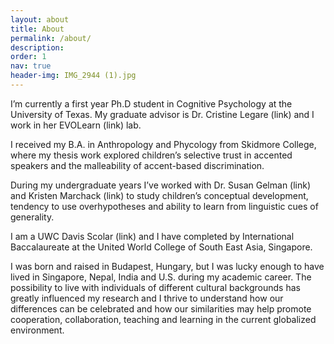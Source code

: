```yaml
---
layout: about
title: About
permalink: /about/
description: 
order: 1
nav: true
header-img: IMG_2944 (1).jpg
---
```


I’m currently a first year Ph.D student in Cognitive Psychology at the University of Texas. My graduate advisor is Dr. Cristine Legare (link) and I work in her EVOLearn (link) lab.

I received my B.A. in Anthropology and Phycology from Skidmore College, where my thesis work explored children’s selective trust in accented speakers and the malleability of accent-based discrimination.

During my undergraduate years I’ve worked with Dr. Susan Gelman (link) and Kristen Marchack (link) to study children’s conceptual development, tendency to use overhypotheses and ability to learn from linguistic cues of generality. 

I am a UWC Davis Scolar (link) and I have completed by International Baccalaureate at the United World College of South East Asia, Singapore.

I was born and raised in Budapest, Hungary, but I was lucky enough to have lived in Singapore, Nepal, India and U.S. during my academic career. The possibility to live with individuals of different cultural backgrounds has greatly influenced my research and I thrive to understand how our differences can be celebrated and how our similarities may help promote cooperation, collaboration, teaching and learning in the current globalized environment. 

